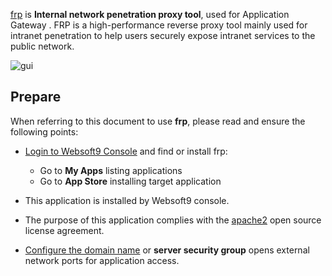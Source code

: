 [frp](https://gofrp.org) is **Internal network penetration proxy tool**, used for Application Gateway . FRP is a high-performance reverse proxy tool mainly used for intranet penetration to help users securely expose intranet services to the public network.


![gui](http://libs.websoft9.com/Websoft9/DocsPicture/zh/frp/frp-gui-websoft9.png)


## Prepare

When referring to this document to use **frp**, please read and ensure the following points:

- [Login to Websoft9 Console](./login-console) and find or install frp:
  - Go to **My Apps** listing applications 
  - Go to **App Store** installing target application

- This application is installed by Websoft9 console.


- The purpose of this application complies with the [apache2](https://opensource.org/licenses/Apache-2.0) open source license agreement.


- [Configure the domain name](./domain-set) or **server security group** opens external network ports for application access.